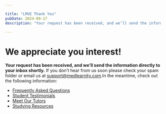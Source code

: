 ```yaml
---

title: "LMVE Thank You"
pubDate: 2024-09-17
description: "Your request has been received, and we’ll send the information directly to your inbox shortly. If you don’t hear from us soon please check your spam folder"

---
```



# We appreciate you interest!

**Your request has been received, and we’ll send the information directly to your inbox shortly.** If you don’t hear from us soon please check your spam folder or email us at [support@medlearnity.com](mailto:support@medlearnity.com).In the meantime, check out the following information:

- [Frequently Asked Questions](/frequently-asked-questions/)
- [Student Testimonials](/student-testimonials/)
- [Meet Our Tutors](/our-tutors/)
- [Studying Resources](/blog/)
